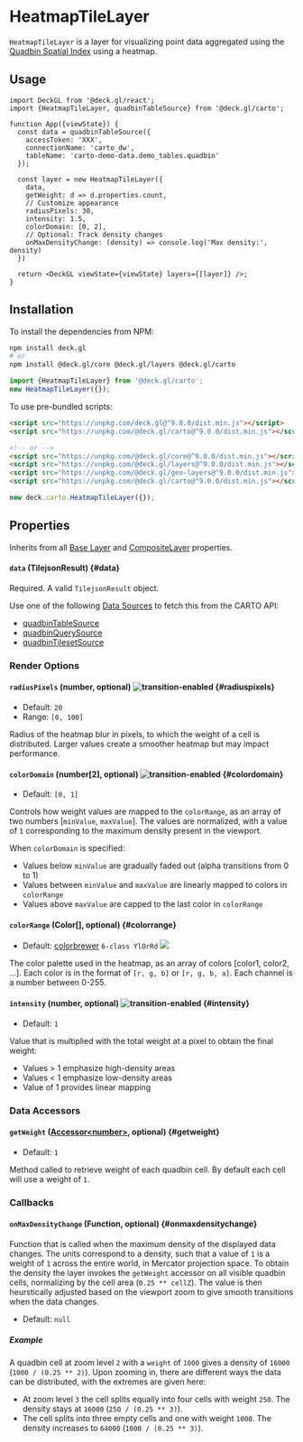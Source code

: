 # HeatmapTileLayer

`HeatmapTileLayer` is a layer for visualizing point data aggregated using the [Quadbin Spatial Index](https://docs.carto.com/data-and-analysis/analytics-toolbox-for-bigquery/key-concepts/spatial-indexes#quadbin) using a heatmap. 

## Usage 

```tsx
import DeckGL from '@deck.gl/react';
import {HeatmapTileLayer, quadbinTableSource} from '@deck.gl/carto';

function App({viewState}) {
  const data = quadbinTableSource({
    accessToken: 'XXX',
    connectionName: 'carto_dw',
    tableName: 'carto-demo-data.demo_tables.quadbin'
  });

  const layer = new HeatmapTileLayer({
    data,
    getWeight: d => d.properties.count,
    // Customize appearance
    radiusPixels: 30,
    intensity: 1.5,
    colorDomain: [0, 2],
    // Optional: Track density changes
    onMaxDensityChange: (density) => console.log('Max density:', density)
  })

  return <DeckGL viewState={viewState} layers={[layer]} />;
}
```

## Installation

To install the dependencies from NPM:

```bash
npm install deck.gl
# or
npm install @deck.gl/core @deck.gl/layers @deck.gl/carto
```

```js
import {HeatmapTileLayer} from '@deck.gl/carto';
new HeatmapTileLayer({});
```

To use pre-bundled scripts:

```html
<script src="https://unpkg.com/deck.gl@^9.0.0/dist.min.js"></script>
<script src="https://unpkg.com/@deck.gl/carto@^9.0.0/dist.min.js"></script>

<!-- or -->
<script src="https://unpkg.com/@deck.gl/core@^9.0.0/dist.min.js"></script>
<script src="https://unpkg.com/@deck.gl/layers@^9.0.0/dist.min.js"></script>
<script src="https://unpkg.com/@deck.gl/geo-layers@^9.0.0/dist.min.js"></script>
<script src="https://unpkg.com/@deck.gl/carto@^9.0.0/dist.min.js"></script>
```

```js
new deck.carto.HeatmapTileLayer({});
```

## Properties

Inherits from all [Base Layer](../core/layer.md) and [CompositeLayer](../core/composite-layer.md) properties.

#### `data` (TilejsonResult) {#data}

Required. A valid `TilejsonResult` object.

Use one of the following [Data Sources](./data-sources.md) to fetch this from the CARTO API:

- [quadbinTableSource](./data-sources#quadbintablesource)
- [quadbinQuerySource](./data-sources#quadbinquerysource)
- [quadbinTilesetSource](./data-sources#quadbintilesetsource)

### Render Options

#### `radiusPixels` (number, optional) ![transition-enabled](https://img.shields.io/badge/transition-enabled-green.svg?style=flat-square") {#radiuspixels}

* Default: `20`
* Range: `[0, 100]`

Radius of the heatmap blur in pixels, to which the weight of a cell is distributed. Larger values create a smoother heatmap but may impact performance.

#### `colorDomain` (number[2], optional) ![transition-enabled](https://img.shields.io/badge/transition-enabled-green.svg?style=flat-square") {#colordomain}

* Default: `[0, 1]`

Controls how weight values are mapped to the `colorRange`, as an array of two numbers [`minValue`, `maxValue`]. The values are normalized, with a value of `1` corresponding to the maximum density present in the viewport.

When `colorDomain` is specified:
- Values below `minValue` are gradually faded out (alpha transitions from 0 to 1)
- Values between `minValue` and `maxValue` are linearly mapped to colors in `colorRange`
- Values above `maxValue` are capped to the last color in `colorRange`

#### `colorRange` (Color[], optional) {#colorrange}

* Default: [colorbrewer](http://colorbrewer2.org/#type=sequential&scheme=YlOrRd&n=6) `6-class YlOrRd` <img src="https://deck.gl/images/colorbrewer_YlOrRd_6.png"/>

The color palette used in the heatmap, as an array of colors [color1, color2, ...]. Each color is in the format of `[r, g, b]` or `[r, g, b, a]`. Each channel is a number between 0-255.

#### `intensity` (number, optional) ![transition-enabled](https://img.shields.io/badge/transition-enabled-green.svg?style=flat-square") {#intensity}

* Default: `1`

Value that is multiplied with the total weight at a pixel to obtain the final weight:
- Values > 1 emphasize high-density areas
- Values < 1 emphasize low-density areas
- Value of 1 provides linear mapping

### Data Accessors

#### `getWeight` ([Accessor&lt;number&gt;](../../developer-guide/using-layers.md#accessors), optional) {#getweight}

* Default: `1`

Method called to retrieve weight of each quadbin cell. By default each cell will use a weight of `1`.

### Callbacks

#### `onMaxDensityChange` (Function, optional) {#onmaxdensitychange}

Function that is called when the maximum density of the displayed data changes. The units correspond to a density, such that a value of `1` is a weight of `1` across the entire world, in Mercator projection space. To obtain the density the layer invokes the `getWeight` accessor on all visible quadbin cells, normalizing by the cell area (`0.25 ** cellZ`). The value is then heurstically adjusted based on the viewport zoom to give smooth transitions when the data changes. 

- Default: `null`

##### Example

A quadbin cell at zoom level `2` with a `weight` of `1000` gives a density of `16000` (`1000 / (0.25 ** 2)`). Upon zooming in, there are different ways the data can be distributed, with the extremes are given here:

- At zoom level `3` the cell splits equally into four cells with weight `250`. The density stays at `16000` (`250 / (0.25 ** 3)`).
- The cell splits into three empty cells and one with weight `1000`. The density increases to `64000` (`1000 / (0.25 ** 3)`).
